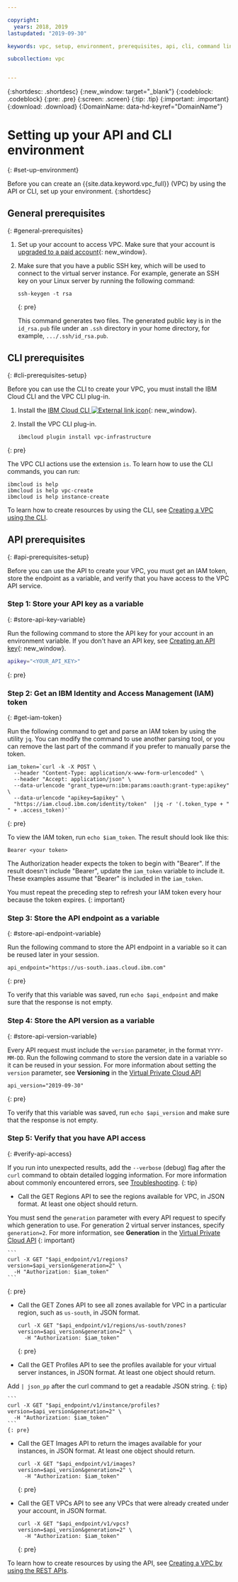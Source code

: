 ```yaml
---

copyright:
  years: 2018, 2019
lastupdated: "2019-09-30"

keywords: vpc, setup, environment, prerequisites, api, cli, command line interface, plugin, creating a vpc, iam, permissions, access, ssh key

subcollection: vpc


---
```


{:shortdesc: .shortdesc}
{:new_window: target="_blank"}
{:codeblock: .codeblock}
{:pre: .pre}
{:screen: .screen}
{:tip: .tip}
{:important: .important}
{:download: .download}
{:DomainName: data-hd-keyref="DomainName"}

# Setting up your API and CLI environment
{: #set-up-environment}

Before you can create an {{site.data.keyword.vpc_full}} (VPC) by using the API or CLI, set up your environment.
{:shortdesc}


## General prerequisites
{: #general-prerequisites}

1. Set up your account to access VPC. Make sure that your account is [upgraded to a paid account](/docs/account?topic=account-accountfaqs#changeacct){: new_window}. 
2. Make sure that you have a public SSH key, which will be used to connect to the virtual server instance. For example, generate an SSH key on your Linux server by running the following command:

    ```
    ssh-keygen -t rsa
    ``` 
    {: pre}

   This command generates two files. The generated public key is in the `id_rsa.pub` file under an ``.ssh`` directory in your home directory, for example, ``.../.ssh/id_rsa.pub``.

## CLI prerequisites
{: #cli-prerequisites-setup}

Before you can use the CLI to create your VPC, you must install the IBM Cloud CLI and the VPC CLI plug-in.

1. Install the [IBM Cloud CLI ![External link icon](../icons/launch-glyph.svg "External link icon")](/docs/cli?topic=cloud-cli-getting-started){: new_window}.
1. Install the VPC CLI plug-in.

   ```
   ibmcloud plugin install vpc-infrastructure
   ```
  {: pre}

The VPC CLI actions use the extension `is`. To learn how to use the CLI commands, you can run:
    
```
ibmcloud is help
ibmcloud is help vpc-create
ibmcloud is help instance-create
```

To learn how to create resources by using the CLI, see [Creating a VPC using the CLI](/docs/vpc?topic=vpc-creating-a-vpc-using-cli).

## API prerequisites
{: #api-prerequisites-setup}

Before you can use the API to create your VPC, you must get an IAM token, store the endpoint as a variable, and verify that you have access to the VPC API service. 

### Step 1: Store your API key as a variable
{: #store-api-key-variable}

Run the following command to store the API key for your account in an environment variable. If you don't have an API key, see [Creating an API key](/docs/iam?topic=iam-userapikey#create_user_key){: new_window}.

```bash
apikey="<YOUR_API_KEY>"
```
{: pre} 

### Step 2: Get an IBM Identity and Access Management (IAM) token
{: #get-iam-token}

Run the following command to get and parse an IAM token by using the utility `jq`. You can modify the command to use another parsing tool, or you can remove the last part of the command if you prefer to manually parse the token.

```
iam_token=`curl -k -X POST \
  --header "Content-Type: application/x-www-form-urlencoded" \
  --header "Accept: application/json" \
  --data-urlencode "grant_type=urn:ibm:params:oauth:grant-type:apikey" \
  --data-urlencode "apikey=$apikey" \
  "https://iam.cloud.ibm.com/identity/token"  |jq -r '(.token_type + " " + .access_token)'`
```
{: pre}

To view the IAM token, run ``echo $iam_token``. The result should look like this:

```
Bearer <your token>
```

The Authorization header expects the token to begin with "Bearer". If the result doesn't include "Bearer", update the `iam_token` variable to include it. These examples assume that "Bearer" is included in the `iam_token`.

You must repeat the preceding step to refresh your IAM token every hour because the token expires.
{: important}

### Step 3: Store the API endpoint as a variable
{: #store-api-endpoint-variable}

Run the following command to store the API endpoint in a variable so it can be reused later in your session. 

```
api_endpoint="https://us-south.iaas.cloud.ibm.com"
 ```
{: pre}

To verify that this variable was saved, run ``echo $api_endpoint`` and make sure that the response is not empty.

### Step 4: Store the API version as a variable
{: #store-api-version-variable}


Every API request must include the `version` parameter, in the format `YYYY-MM-DD`. Run the following command to store the version date in a variable so it can be reused in your session. For more information about setting the `version` parameter, see **Versioning** in the [Virtual Private Cloud API](https://{DomainName}/apidocs/vpc#api-versioning) 

```
api_version="2019-09-30"
 ```
{: pre}

To verify that this variable was saved, run ``echo $api_version`` and make sure that the response is not empty.

### Step 5: Verify that you have API access
{: #verify-api-access}

If you run into unexpected results, add the `--verbose` (debug) flag after the `curl` command to obtain detailed logging information. For more information about commonly encountered errors, see [Troubleshooting](/docs/vpc?topic=vpc-troubleshooting-vpc).
{: tip}

 * Call the GET Regions API to see the regions available for VPC, in JSON format. At least one object should return.
  
  You must send the `generation` parameter with every API request to specify which generation to use. For generation 2 virtual server instances, specify `generation=2`. For more information, see **Generation** in the [Virtual Private Cloud API](https://{DomainName}/apidocs/vpc#api-generation-parameter) 
  {: important}

    ```
    curl -X GET "$api_endpoint/v1/regions?version=$api_version&generation=2" \
      -H "Authorization: $iam_token"
    ```
   {: pre}

 * Call the GET Zones API to see all zones available for VPC in a particular region, such as `us-south`, in JSON format.

    ```
    curl -X GET "$api_endpoint/v1/regions/us-south/zones?version=$api_version&generation=2" \
      -H "Authorization: $iam_token"
    ```
   {: pre}

 * Call the GET Profiles API to see the profiles available for your virtual server instances, in JSON format. At least one object should return.

  Add ` | json_pp ` after the curl command to get a readable JSON string.
  {: tip}

    ```
    curl -X GET "$api_endpoint/v1/instance/profiles?version=$api_version&generation=2" \
      -H "Authorization: $iam_token"
    ```
    {: pre}

 * Call the GET Images API to return the images available for your instances, in JSON format. At least one object should return.
 
   ```
   curl -X GET "$api_endpoint/v1/images?version=$api_version&generation=2" \
     -H "Authorization: $iam_token"
   ```
   {: pre}

 * Call the GET VPCs API to see any VPCs that were already created under your account, in JSON format.

    ```
    curl -X GET "$api_endpoint/v1/vpcs?version=$api_version&generation=2" \
      -H "Authorization: $iam_token"
    ```
    {: pre}

To learn how to create resources by using the API, see [Creating a VPC by using the REST APIs](/docs/vpc?topic=vpc-creating-a-vpc-using-the-rest-apis).
